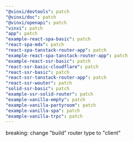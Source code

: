 ```yaml
---
"@vinxi/devtools": patch
"@vinxi/doc": patch
"@vinxi/openapi": patch
"vinxi": patch
"app": patch
"example-react-spa-basic": patch
"react-spa-mdx": patch
"react-spa-tanstack-router-app": patch
"example-react-spa-tanstack-router-app": patch
"example-react-ssr-basic": patch
"react-ssr-basic-cloudflare": patch
"react-ssr-basic": patch
"react-ssr-tanstack-router-app": patch
"react-ssr-wouter": patch
"solid-ssr-basic": patch
"example-ssr-solid-router": patch
"example-vanilla-empty": patch
"example-vanilla-partyroom": patch
"example-vanilla-spa": patch
"example-vanilla-trpc": patch
---
```


breaking: change "build" router type to "client"
